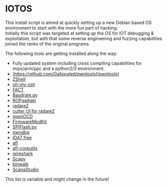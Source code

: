 # IOTOS
This install script is aimed at quickly setting up a new Debian based OS environment to start with the more fun part of hacking.  
Initially this script was targeted at setting up the OS for IOT debugging & exploitation, but with that some reverse engineering and fuzzing capabilities joined the ranks of the original programs.  

The following tools are getting installed along the way:

* Fully updated system including cross compiling capabilities for mips/arm/ppc and a python2/3 environment.  
* [https://github.com/Gallopsled/pwntools](pwntools)  
* [ZShell](https://www.zsh.org/)  
* [oh-my-zsh](http://ohmyz.sh/)  
* [FACT](https://github.com/fkie-cad/FACT_core)  
* [Baudrate.py](https://github.com/devttys0/baudrate)  
* [ROPgadget](https://github.com/JonathanSalwan/ROPgadget)  
* [radare2](https://github.com/radare/radare2)
* [cutter UI for radare2](https://github.com/radareorg/cutter)  
* [openOCD](http://openocd.org/)
* [FirmwareModKit](https://github.com/rampageX/firmware-mod-kit)
* [SPIFlash.py](https://github.com/eblot/pyspiflash)  
* [pwndbg](https://github.com/pwndbg/pwndbg.git)  
* [IDA7 free](https://out7.hex-rays.com/files/)
* [afl](http://lcamtuf.coredump.cx/afl)  
* [afl-coreutils](https://github.com/rc0r/afl-utils)  
* [wireshark](https://www.wireshark.org/)  
* [Scapy](https://scapy.net/)  
* [binwalk](https://github.com/ReFirmLabs/binwalk)  
* [ScanaStudio](https://cdn.ikalogic.com/dist/scanastudio/)

This list is variable and might change in the future!  
